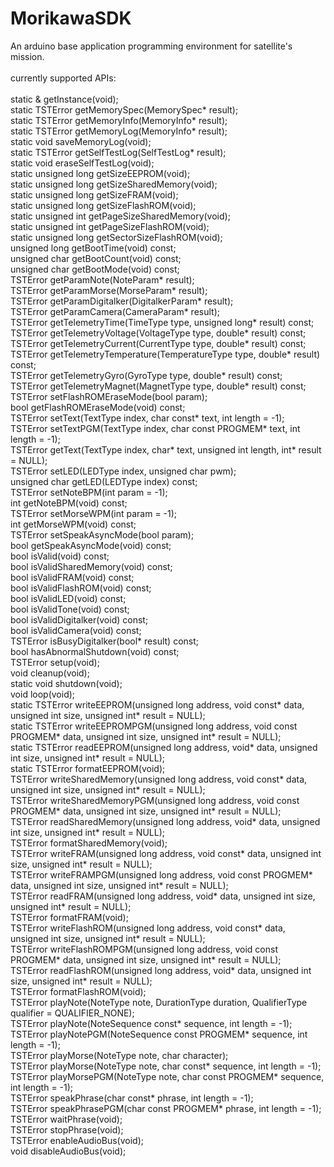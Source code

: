 MorikawaSDK
===========

An arduino base application programming environment for satellite's mission.<br/>
<br/>
currently supported APIs:<br/>
<br/>
static & getInstance(void);<br/>
static TSTError getMemorySpec(MemorySpec* result);<br/>
static TSTError getMemoryInfo(MemoryInfo* result);<br/>
static TSTError getMemoryLog(MemoryInfo* result);<br/>
static void saveMemoryLog(void);<br/>
static TSTError getSelfTestLog(SelfTestLog* result);<br/>
static void eraseSelfTestLog(void);<br/>
static unsigned long getSizeEEPROM(void);<br/>
static unsigned long getSizeSharedMemory(void);<br/>
static unsigned long getSizeFRAM(void);<br/>
static unsigned long getSizeFlashROM(void);<br/>
static unsigned int getPageSizeSharedMemory(void);<br/>
static unsigned int getPageSizeFlashROM(void);<br/>
static unsigned long getSectorSizeFlashROM(void);<br/>
unsigned long getBootTime(void) const;<br/>
unsigned char getBootCount(void) const;<br/>
unsigned char getBootMode(void) const;<br/>
TSTError getParamNote(NoteParam* result);<br/>
TSTError getParamMorse(MorseParam* result);<br/>
TSTError getParamDigitalker(DigitalkerParam* result);<br/>
TSTError getParamCamera(CameraParam* result);<br/>
TSTError getTelemetryTime(TimeType type, unsigned long* result) const;<br/>
TSTError getTelemetryVoltage(VoltageType type, double* result) const;<br/>
TSTError getTelemetryCurrent(CurrentType type, double* result) const;<br/>
TSTError getTelemetryTemperature(TemperatureType type, double* result) const;<br/>
TSTError getTelemetryGyro(GyroType type, double* result) const;<br/>
TSTError getTelemetryMagnet(MagnetType type, double* result) const;<br/>
TSTError setFlashROMEraseMode(bool param);<br/>
bool getFlashROMEraseMode(void) const;<br/>
TSTError setText(TextType index, char const* text, int length = -1);<br/>
TSTError setTextPGM(TextType index, char const PROGMEM* text, int length = -1);<br/>
TSTError getText(TextType index, char* text, unsigned int length, int* result = NULL);<br/>
TSTError setLED(LEDType index, unsigned char pwm);<br/>
unsigned char getLED(LEDType index) const;<br/>
TSTError setNoteBPM(int param = -1);<br/>
int getNoteBPM(void) const;<br/>
TSTError setMorseWPM(int param = -1);<br/>
int getMorseWPM(void) const;<br/>
TSTError setSpeakAsyncMode(bool param);<br/>
bool getSpeakAsyncMode(void) const;<br/>
bool isValid(void) const;<br/>
bool isValidSharedMemory(void) const;<br/>
bool isValidFRAM(void) const;<br/>
bool isValidFlashROM(void) const;<br/>
bool isValidLED(void) const;<br/>
bool isValidTone(void) const;<br/>
bool isValidDigitalker(void) const;<br/>
bool isValidCamera(void) const;<br/>
TSTError isBusyDigitalker(bool* result) const;<br/>
bool hasAbnormalShutdown(void) const;<br/>
TSTError setup(void);<br/>
void cleanup(void);<br/>
static void shutdown(void);<br/>
void loop(void);<br/>
static TSTError writeEEPROM(unsigned long address, void const* data, unsigned int size, unsigned int* result = NULL);<br/>
static TSTError writeEEPROMPGM(unsigned long address, void const PROGMEM* data, unsigned int size, unsigned int* result = NULL);<br/>
static TSTError readEEPROM(unsigned long address, void* data, unsigned int size, unsigned int* result = NULL);<br/>
static TSTError formatEEPROM(void);<br/>
TSTError writeSharedMemory(unsigned long address, void const* data, unsigned int size, unsigned int* result = NULL);<br/>
TSTError writeSharedMemoryPGM(unsigned long address, void const PROGMEM* data, unsigned int size, unsigned int* result = NULL);<br/>
TSTError readSharedMemory(unsigned long address, void* data, unsigned int size, unsigned int* result = NULL);<br/>
TSTError formatSharedMemory(void);<br/>
TSTError writeFRAM(unsigned long address, void const* data, unsigned int size, unsigned int* result = NULL);<br/>
TSTError writeFRAMPGM(unsigned long address, void const PROGMEM* data, unsigned int size, unsigned int* result = NULL);<br/>
TSTError readFRAM(unsigned long address, void* data, unsigned int size, unsigned int* result = NULL);<br/>
TSTError formatFRAM(void);<br/>
TSTError writeFlashROM(unsigned long address, void const* data, unsigned int size, unsigned int* result = NULL);<br/>
TSTError writeFlashROMPGM(unsigned long address, void const PROGMEM* data, unsigned int size, unsigned int* result = NULL);<br/>
TSTError readFlashROM(unsigned long address, void* data, unsigned int size, unsigned int* result = NULL);<br/>
TSTError formatFlashROM(void);<br/>
TSTError playNote(NoteType note, DurationType duration, QualifierType qualifier = QUALIFIER_NONE);<br/>
TSTError playNote(NoteSequence const* sequence, int length = -1);<br/>
TSTError playNotePGM(NoteSequence const PROGMEM* sequence, int length = -1);<br/>
TSTError playMorse(NoteType note, char character);<br/>
TSTError playMorse(NoteType note, char const* sequence, int length = -1);<br/>
TSTError playMorsePGM(NoteType note, char const PROGMEM* sequence, int length = -1);<br/>
TSTError speakPhrase(char const* phrase, int length = -1);<br/>
TSTError speakPhrasePGM(char const PROGMEM* phrase, int length = -1);<br/>
TSTError waitPhrase(void);<br/>
TSTError stopPhrase(void);<br/>
TSTError enableAudioBus(void);<br/>
void disableAudioBus(void);<br/>
